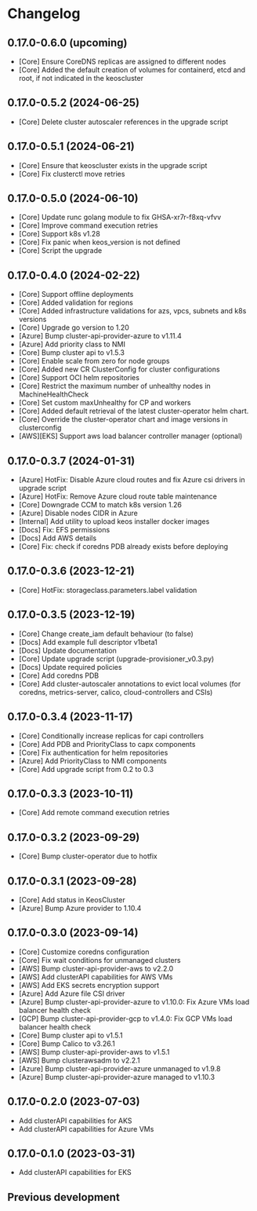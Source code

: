# Changelog

## 0.17.0-0.6.0 (upcoming)

* [Core] Ensure CoreDNS replicas are assigned to different nodes
* [Core] Added the default creation of volumes for containerd, etcd and root, if not indicated in the keoscluster

## 0.17.0-0.5.2 (2024-06-25)

* [Core] Delete cluster autoscaler references in the upgrade script

## 0.17.0-0.5.1 (2024-06-21)

* [Core] Ensure that keoscluster exists in the upgrade script
* [Core] Fix clusterctl move retries

## 0.17.0-0.5.0 (2024-06-10)

* [Core] Update runc golang module to fix GHSA-xr7r-f8xq-vfvv
* [Core] Improve command execution retries
* [Core] Support k8s v1.28
* [Core] Fix panic when keos_version is not defined
* [Core] Script the upgrade

## 0.17.0-0.4.0 (2024-02-22)

* [Core] Support offline deployments
* [Core] Added validation for regions
* [Core] Added infrastructure validations for azs, vpcs, subnets and k8s versions
* [Core] Upgrade go version to 1.20
* [Azure] Bump cluster-api-provider-azure to v1.11.4
* [Azure] Add priority class to NMI
* [Core] Bump cluster api to v1.5.3
* [Core] Enable scale from zero for node groups
* [Core] Added new CR ClusterConfig for cluster configurations
* [Core] Support OCI helm repositories
* [Core] Restrict the maximum number of unhealthy nodes in MachineHealthCheck
* [Core] Set custom maxUnhealthy for CP and workers
* [Core] Added default retrieval of the latest cluster-operator helm chart.
* [Core] Override the cluster-operator chart and image versions in clusterconfig
* [AWS][EKS] Support aws load balancer controller manager (optional)

## 0.17.0-0.3.7 (2024-01-31)

* [Azure] HotFix: Disable Azure cloud routes and fix Azure csi drivers in upgrade script
* [Azure] HotFix: Remove Azure cloud route table maintenance
* [Core] Downgrade CCM to match k8s version 1.26
* [Azure] Disable nodes CIDR in Azure
* [Internal] Add utility to upload keos installer docker images
* [Docs] Fix: EFS permissions
* [Docs] Add AWS details
* [Core] Fix: check if coredns PDB already exists before deploying

## 0.17.0-0.3.6 (2023-12-21)

* [Core] HotFix: storageclass.parameters.label validation

## 0.17.0-0.3.5 (2023-12-19)

* [Core] Change create_iam default behaviour (to false)
* [Docs] Add example full descriptor v1beta1
* [Docs] Update documentation
* [Core] Update upgrade script (upgrade-provisioner_v0.3.py)
* [Docs] Update required policies
* [Core] Add coredns PDB
* [Core] Add cluster-autoscaler annotations to evict local volumes (for coredns, metrics-server, calico, cloud-controllers and CSIs)

## 0.17.0-0.3.4 (2023-11-17)

* [Core] Conditionally increase replicas for capi controllers
* [Core] Add PDB and PriorityClass to capx components
* [Core] Fix authentication for helm repositories
* [Azure] Add PriorityClass to NMI components
* [Core] Add upgrade script from 0.2 to 0.3

## 0.17.0-0.3.3 (2023-10-11)

* [Core] Add remote command execution retries

## 0.17.0-0.3.2 (2023-09-29)

* [Core] Bump cluster-operator due to hotfix

## 0.17.0-0.3.1 (2023-09-28)

* [Core] Add status in KeosCluster
* [Azure] Bump Azure provider to 1.10.4

## 0.17.0-0.3.0 (2023-09-14)

* [Core] Customize coredns configuration
* [Core] Fix wait conditions for unmanaged clusters
* [AWS] Bump cluster-api-provider-aws to v2.2.0
* [AWS] Add clusterAPI capabilities for AWS VMs
* [AWS] Add EKS secrets encryption support
* [Azure] Add Azure file CSI driver
* [Azure] Bump cluster-api-provider-azure to v1.10.0: Fix Azure VMs load balancer health check
* [GCP] Bump cluster-api-provider-gcp to v1.4.0: Fix GCP VMs load balancer health check
* [Core] Bump cluster api to v1.5.1
* [Core] Bump Calico to v3.26.1
* [AWS] Bump cluster-api-provider-aws to v1.5.1
* [AWS] Bump clusterawsadm to v2.2.1
* [Azure] Bump cluster-api-provider-azure unmanaged to v1.9.8
* [Azure] Bump cluster-api-provider-azure managed to v1.10.3

## 0.17.0-0.2.0 (2023-07-03)

* Add clusterAPI capabilities for AKS
* Add clusterAPI capabilities for Azure VMs

## 0.17.0-0.1.0 (2023-03-31)

* Add clusterAPI capabilities for EKS

## Previous development

